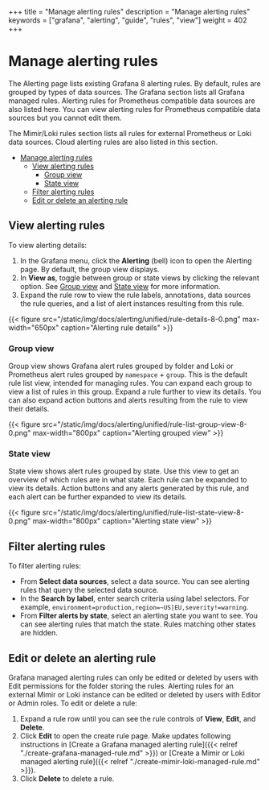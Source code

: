 +++
title = "Manage alerting rules"
description = "Manage alerting rules"
keywords = ["grafana", "alerting", "guide", "rules", "view"]
weight = 402
+++

# Manage alerting rules

The Alerting page lists existing Grafana 8 alerting rules. By default, rules are grouped by types of data sources. The Grafana section lists all Grafana managed rules. Alerting rules for Prometheus compatible data sources are also listed here. You can view alerting rules for Prometheus compatible data sources but you cannot edit them.

The Mimir/Loki rules section lists all rules for external Prometheus or Loki data sources. Cloud alerting rules are also listed in this section.

- [Manage alerting rules](#manage-alerting-rules)
  - [View alerting rules](#view-alerting-rules)
    - [Group view](#group-view)
    - [State view](#state-view)
  - [Filter alerting rules](#filter-alerting-rules)
  - [Edit or delete an alerting rule](#edit-or-delete-an-alerting-rule)

## View alerting rules

To view alerting details:

1. In the Grafana menu, click the **Alerting** (bell) icon to open the Alerting page. By default, the group view displays.
1. In **View as**, toggle between group or state views by clicking the relevant option. See [Group view](#group-view) and [State view](#state-view) for more information.
1. Expand the rule row to view the rule labels, annotations, data sources the rule queries, and a list of alert instances resulting from this rule.

{{< figure src="/static/img/docs/alerting/unified/rule-details-8-0.png" max-width="650px" caption="Alerting rule details" >}}

### Group view

Group view shows Grafana alert rules grouped by folder and Loki or Prometheus alert rules grouped by `namespace` + `group`. This is the default rule list view, intended for managing rules. You can expand each group to view a list of rules in this group. Expand a rule further to view its details. You can also expand action buttons and alerts resulting from the rule to view their details.

{{< figure src="/static/img/docs/alerting/unified/rule-list-group-view-8-0.png" max-width="800px" caption="Alerting grouped view" >}}

### State view

State view shows alert rules grouped by state. Use this view to get an overview of which rules are in what state. Each rule can be expanded to view its details. Action buttons and any alerts generated by this rule, and each alert can be further expanded to view its details.

{{< figure src="/static/img/docs/alerting/unified/rule-list-state-view-8-0.png" max-width="800px" caption="Alerting state view" >}}

## Filter alerting rules

To filter alerting rules:

- From **Select data sources**, select a data source. You can see alerting rules that query the selected data source.
- In the **Search by label**, enter search criteria using label selectors. For example, `environment=production,region=~US|EU,severity!=warning`.
- From **Filter alerts by state**, select an alerting state you want to see. You can see alerting rules that match the state. Rules matching other states are hidden.

## Edit or delete an alerting rule

Grafana managed alerting rules can only be edited or deleted by users with Edit permissions for the folder storing the rules. Alerting rules for an external Mimir or Loki instance can be edited or deleted by users with Editor or Admin roles.
To edit or delete a rule:

1. Expand a rule row until you can see the rule controls of **View**, **Edit**, and **Delete**.
1. Click **Edit** to open the create rule page. Make updates following instructions in [Create a Grafana managed alerting rule]({{< relref "./create-grafana-managed-rule.md" >}}) or [Create a Mimir or Loki managed alerting rule]({{< relref "./create-mimir-loki-managed-rule.md" >}}).
1. Click **Delete** to delete a rule.
